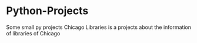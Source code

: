# Python-Projects
Some small py projects
Chicago Libraries is a projects about the information of libraries of Chicago
